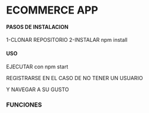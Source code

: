 # ECOMMERCE APP

#### PASOS DE INSTALACION

1-CLONAR REPOSITORIO
2-INSTALAR npm install

#### USO
EJECUTAR con npm start

REGISTRARSE EN EL CASO DE NO TENER UN USUARIO

Y NAVEGAR A SU GUSTO

### FUNCIONES



